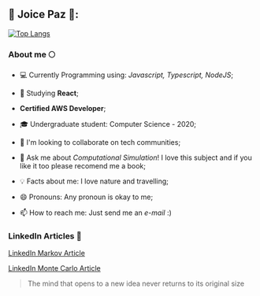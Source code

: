 ## :star2: Joice Paz :star2::

[![Top Langs](https://github-readme-stats.vercel.app/api/top-langs/?username=JoicePaz&layout=compact&theme=dracula)](https://github.com/JoicePaz/github-readme-stats)


### About me :full_moon:

* 💻 Currently Programming using: *Javascript, Typescript, NodeJS*;

* 📝 Studying **React**;

* **Certified AWS Developer**;

* 🎓 Undergraduate student: Computer Science - 2020;

* 👯 I'm looking to collaborate on tech communities;

* 💬 Ask me about *Computational Simulation*! I love this subject and if you like it too please recomend me a book;

* 💡 Facts about me: I love nature and travelling;

* 😄 Pronouns: Any pronoun is okay to me;

* 📫 How to reach me: Just send me an *e-mail* :)



### LinkedIn Articles 📝

[LinkedIn Markov Article](https://www.linkedin.com/pulse/t%C3%A9cnica-de-simula%C3%A7%C3%A3o-com-processos-decis%C3%A3o-markov-joice-paz/)

[LinkedIn Monte Carlo Article](https://www.linkedin.com/pulse/t%C3%A9cnica-de-simula%C3%A7%C3%A3o-monte-carlo-joice-paz/)


> The mind that opens to a new idea never returns to its original size
